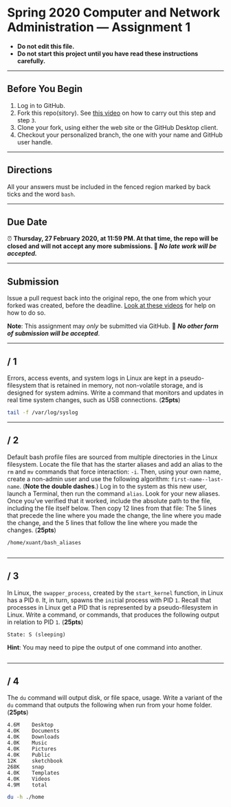 # Spring 2020 Computer and Network Administration — Assignment 1

* **Do not edit this file.**  
* **Do not start this project until you have read these instructions carefully.**

---

## Before You Begin
1. Log in to GitHub.
2. Fork this repo(sitory). See [this video](http://code-warrior.github.io/tutorials/git/github/forking-and-cloning-at-the-github-web-site/) on how to carry out this step and step `3`.
3. Clone your fork, using either the web site or the GitHub Desktop client.
4. Checkout your personalized branch, the one with your name and GitHub user handle.

---

## Directions
All your answers must be included in the fenced region marked by back ticks and the word `bash`.

---

## Due Date
⏰ **Thursday, 27 February 2020, at 11:59 PM. At that time, the repo will be closed and will not accept any more submissions. 🚫 _No late work will be accepted._**

---

## Submission
Issue a pull request back into the original repo, the one from which your forked was created, before the deadline. [Look at these videos](http://code-warrior.github.io/tutorials/git/github/) for help on how to do so.

**Note**: This assignment may *only* be submitted via GitHub. 🚫 **_No other form of submission will be accepted_**.

---

## / 1
Errors, access events, and system logs in Linux are kept in a pseudo-filesystem that is retained in memory, not non-volatile storage, and is designed for system admins. Write a command that monitors and updates in real time system changes, such as USB connections. (**25pts**)

```bash
tail -f /var/log/syslog
```

---

## / 2
Default bash profile files are sourced from multiple directories in the Linux filesystem. Locate the file that has the starter aliases and add an alias to the `rm` and `mv` commands that force interaction: `-i`. Then, using your own name, create a non-admin user and use the following algorithm: `first-name--last-name`. (**Note the double dashes**.) Log in to the system as this new user, launch a Terminal, then run the command `alias`. Look for your new aliases. Once you’ve verified that it worked, include the absolute path to the file, including the file itself below. Then copy 12 lines from that file: The 5 lines that precede the line where you made the change, the line where you made the change, and the 5 lines that follow the line where you made the changes. (**25pts**)

```
/home/xuant/bash_aliases
```

```bash
```

---

## / 3
In Linux, the `swapper_process`, created by the `start_kernel` function, in Linux has a PID `0`. It, in turn, spawns the `init`ial process with PID `1`. Recall that processes in Linux get a PID that is represented by a pseudo-filesystem in Linux. Write a command, or commands, that produces the following output in relation to PID `1`. (**25pts**)

```
State: S (sleeping)
```

**Hint**: You may need to pipe the output of one command into another.

```bash
```

---

## / 4
The `du` command will output disk, or file space, usage. Write a variant of the `du` command that outputs the following when run from your home folder. (**25pts**)

```
4.6M    Desktop
4.0K    Documents
4.0K    Downloads
4.0K    Music
4.0K    Pictures
4.0K    Public
12K     sketchbook
268K    snap
4.0K    Templates
4.0K    Videos
4.9M    total
```

```bash
du -h ./home
```
